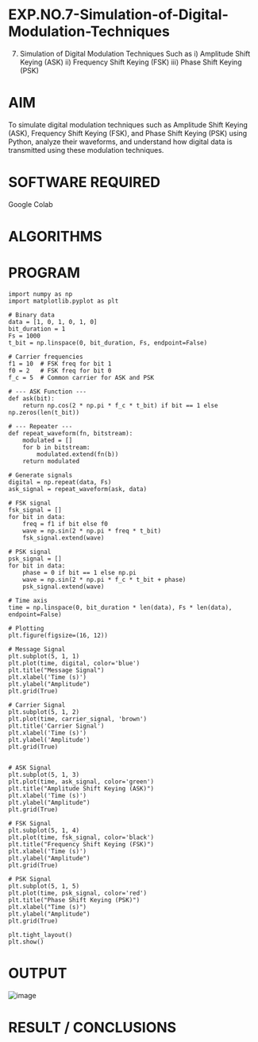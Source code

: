 # EXP.NO.7-Simulation-of-Digital-Modulation-Techniques
7. Simulation of Digital Modulation Techniques Such as
   i) Amplitude Shift Keying (ASK)
   ii) Frequency Shift Keying (FSK)
   iii) Phase Shift Keying (PSK)

# AIM
To simulate digital modulation techniques such as Amplitude Shift Keying (ASK), Frequency Shift Keying (FSK), and Phase Shift Keying (PSK) using Python, analyze their waveforms, and understand how digital data is transmitted using these modulation techniques.

# SOFTWARE REQUIRED
Google Colab

# ALGORITHMS


# PROGRAM
    import numpy as np
    import matplotlib.pyplot as plt

    # Binary data
    data = [1, 0, 1, 0, 1, 0]
    bit_duration = 1
    Fs = 1000  
    t_bit = np.linspace(0, bit_duration, Fs, endpoint=False)

    # Carrier frequencies
    f1 = 10  # FSK freq for bit 1
    f0 = 2   # FSK freq for bit 0
    f_c = 5  # Common carrier for ASK and PSK

    # --- ASK Function ---
    def ask(bit):
        return np.cos(2 * np.pi * f_c * t_bit) if bit == 1 else np.zeros(len(t_bit))

    # --- Repeater ---
    def repeat_waveform(fn, bitstream):
        modulated = []
        for b in bitstream:
            modulated.extend(fn(b))
        return modulated

    # Generate signals
    digital = np.repeat(data, Fs)
    ask_signal = repeat_waveform(ask, data)

    # FSK signal
    fsk_signal = []
    for bit in data:
        freq = f1 if bit else f0
        wave = np.sin(2 * np.pi * freq * t_bit)
        fsk_signal.extend(wave)

    # PSK signal
    psk_signal = []
    for bit in data:
        phase = 0 if bit == 1 else np.pi
        wave = np.sin(2 * np.pi * f_c * t_bit + phase)
        psk_signal.extend(wave)

    # Time axis
    time = np.linspace(0, bit_duration * len(data), Fs * len(data), endpoint=False)

    # Plotting
    plt.figure(figsize=(16, 12))

    # Message Signal
    plt.subplot(5, 1, 1)
    plt.plot(time, digital, color='blue')
    plt.title("Message Signal")
    plt.xlabel('Time (s)')
    plt.ylabel("Amplitude")
    plt.grid(True)

    # Carrier Signal
    plt.subplot(5, 1, 2)
    plt.plot(time, carrier_signal, 'brown')
    plt.title('Carrier Signal')
    plt.xlabel('Time (s)')
    plt.ylabel('Amplitude')
    plt.grid(True)


    # ASK Signal
    plt.subplot(5, 1, 3)
    plt.plot(time, ask_signal, color='green')
    plt.title("Amplitude Shift Keying (ASK)")
    plt.xlabel('Time (s)')
    plt.ylabel("Amplitude")
    plt.grid(True)

    # FSK Signal
    plt.subplot(5, 1, 4)
    plt.plot(time, fsk_signal, color='black')
    plt.title("Frequency Shift Keying (FSK)")
    plt.xlabel('Time (s)')
    plt.ylabel("Amplitude")
    plt.grid(True)

    # PSK Signal
    plt.subplot(5, 1, 5)
    plt.plot(time, psk_signal, color='red')
    plt.title("Phase Shift Keying (PSK)")
    plt.xlabel("Time (s)")
    plt.ylabel("Amplitude")
    plt.grid(True)

    plt.tight_layout()
    plt.show()

# OUTPUT
![image](https://github.com/user-attachments/assets/ce9662cc-8bb9-49ee-b8fa-b6c8d0e240fe)

 
# RESULT / CONCLUSIONS
